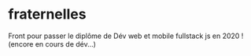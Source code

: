# fraternelles
Front pour passer le diplôme de Dév web et mobile fullstack js en 2020 !
(encore en cours de dév...)
